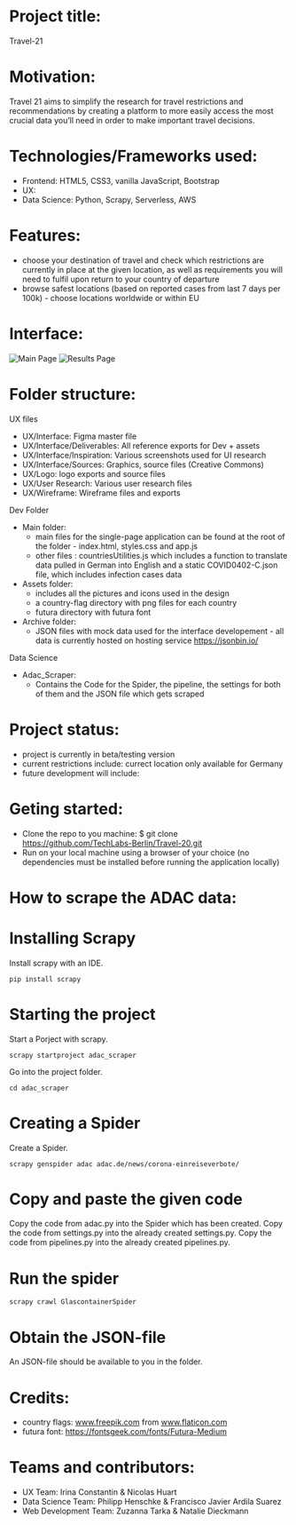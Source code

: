 # Project title: 
Travel-21

# Motivation: 
Travel 21 aims to simplify the research for travel restrictions and recommendations by creating a platform to more easily access the most crucial data you’ll need in order to make important travel decisions.

# Technologies/Frameworks used:
- Frontend: HTML5, CSS3, vanilla JavaScript, Bootstrap
- UX:
- Data Science: Python, Scrapy, Serverless, AWS 

# Features:
- choose your destination of travel and check which restrictions are currently in place at the given location, as well as requirements you will need to fulfil upon return to your country of departure
- browse safest locations (based on reported cases from last 7 days per 100k) - choose locations worldwide or within EU

# Interface:
![Main Page](https://github.com/TechLabs-Berlin/Travel-20/blob/main/UX/Interface/Deliverables/INTERFACE_09_Homepage_2x.png "Main Page View")
![Results Page](https://github.com/TechLabs-Berlin/Travel-20/blob/main/UX/Interface/Deliverables/INTERFACE_08_Results_2x.png "Results Page View")

# Folder structure:

UX files
- UX/Interface: Figma master file
- UX/Interface/Deliverables: All reference exports for Dev + assets
- UX/Interface/Inspiration: Various screenshots used for UI research
- UX/Interface/Sources: Graphics, source files (Creative Commons)
- UX/Logo: logo exports and source files
- UX/User Research: Various user research files
- UX/Wireframe: Wireframe files and exports

Dev Folder
- Main folder:
    - main files for the single-page application can be found at the root of the folder - index.html, styles.css and app.js
    - other files : countriesUtilities.js which includes a function to translate data pulled in German into English and a static COVID0402-C.json file, which includes infection       cases data
- Assets folder: 
    -  includes all the pictures and icons used in the design
    - a country-flag directory with png files for each country 
    - futura directory with futura font 
- Archive folder:
    - JSON files with mock data used for the interface developement - all data is currently hosted on hosting service https://jsonbin.io/
    
Data Science
- Adac_Scraper:
    - Contains the Code for the Spider, the pipeline, the settings for both of them and the JSON file which gets scraped

# Project status:
- project is currently in beta/testing version
- current restrictions include: currect location only available for Germany
- future development will include:


# Geting started:
- Clone the repo to you machine: 
$ git clone https://github.com/TechLabs-Berlin/Travel-20.git
- Run on your local machine using a browser of your choice (no dependencies must be installed before running the application locally)

# How to scrape the ADAC data:
# Installing Scrapy
Install scrapy with an IDE.
```
pip install scrapy
```
# Starting the project
Start a Porject with scrapy.
```
scrapy startproject adac_scraper
```
Go into the project folder.
```
cd adac_scraper
```
# Creating a Spider
Create a Spider.
```
scrapy genspider adac adac.de/news/corona-einreiseverbote/
```
# Copy and paste the given code
Copy the code from adac.py into the Spider which has been created.
Copy the code from settings.py into the already created settings.py.
Copy the code from pipelines.py into the already created pipelines.py.

# Run the spider
```
scrapy crawl GlascontainerSpider
```
# Obtain the JSON-file
An JSON-file should be available to you in the folder.

# Credits:
- country flags: www.freepik.com from www.flaticon.com
- futura font: https://fontsgeek.com/fonts/Futura-Medium

# Teams and contributors:
- UX Team: Irina Constantin & Nicolas Huart
- Data Science Team: Philipp Henschke & Francisco Javier Ardila Suarez
- Web Development Team: Zuzanna Tarka & Natalie Dieckmann
